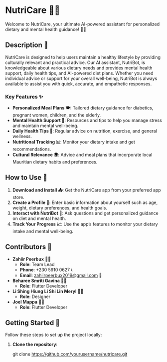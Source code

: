 # NutriCare 🍎🥗

Welcome to NutriCare, your ultimate AI-powered assistant for personalized dietary and mental health guidance! 🌟🤖

## Description 📄

NutriCare is designed to help users maintain a healthy lifestyle by providing culturally relevant and practical advice. Our AI assistant, NutriBot, is knowledgeable about various dietary needs and provides mental health support, daily health tips, and AI-powered diet plans. Whether you need individual advice or support for your overall well-being, NutriBot is always available to assist you with quick, accurate, and empathetic responses.

### Key Features ✨

- **Personalized Meal Plans 🍽️**: Tailored dietary guidance for diabetics, pregnant women, children, and the elderly.
- **Mental Health Support 🧠**: Resources and tips to help you manage stress and maintain mental well-being.
- **Daily Health Tips 📅**: Regular advice on nutrition, exercise, and general wellness.
- **Nutritional Tracking 📊**: Monitor your dietary intake and get recommendations.
- **Cultural Relevance 🌍**: Advice and meal plans that incorporate local Mauritian dietary habits and preferences.

## How to Use 🤔

1. **Download and Install 📥**: Get the NutriCare app from your preferred app store.
2. **Create a Profile 📝**: Enter basic information about yourself such as age, weight, dietary preferences, and health goals.
3. **Interact with NutriBot 💬**: Ask questions and get personalized guidance on diet and mental health.
4. **Track Your Progress 📈**: Use the app’s features to monitor your dietary intake and mental well-being.

## Contributors 👥

- **Zahiir Peerbux** 🧑‍💻
  - **Role**: Team Lead
  - **Phone**: +230 5910 0627 📞
  - **Email**: [zahiirpeerbux2019@gmail.com](mailto:zahiirpeerbux2019@gmail.com) 📧
- **Beharee Smriti Gavina** 🧑‍💼
  - **Role**: Flutter Developer
- **Li Shing Hiung Li Shi Lin Meryl** 🧑‍🎨
  - **Role**: Designer
- **Joel Mappa** 🧑‍💻
  - **Role**: Flutter Developer

## Getting Started 🚀

Follow these steps to set up the project locally:

1. **Clone the repository**:

   git clone https://github.com/yourusername/nutricare.git
